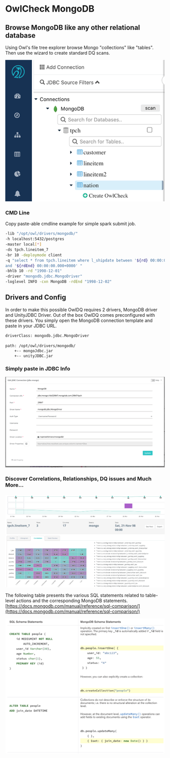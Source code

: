 # OwlCheck MongoDB

## Browse MongoDB like any other relational database

Using Owl's file tree explorer browse Mongo "collections" like "tables".  Then use the wizard to create standard DQ scans. 

![](../../.gitbook/assets/screen-shot-2020-08-01-at-10.11.41-am.png)

### CMD Line

Copy paste-able cmdline example for simple spark submit job.

```bash
-lib "/opt/owl/drivers/mongodb/" 
-h localhost:5432/postgres 
-master local[*] 
-ds tpch.lineitem_7 
-br 10 -deploymode client 
-q "select * from tpch.lineitem where l_shipdate between '${rd} 00:00:00.000+0000' 
and '${rdEnd} 00:00:00.000+0000' " 
-bhlb 10 -rd "1998-12-01" 
-driver "mongodb.jdbc.MongoDriver" 
-loglevel INFO -cxn MongoDB -rdEnd "1998-12-02"
```

## Drivers and Config

In order to make this possible OwlDQ requires 2 drivers, MongoDB driver and UnityJDBC Driver.  Out of the box OwlDQ comes preconfigured with these drivers.  You simply open the MongoDB connection template and paste in your JDBC URL.

```text
driverClass: mongodb.jdbc.MongoDriver

path: /opt/owl/drivers/mongodb/
    +-- mongoJdbc.jar
    +-- unityJDBC.jar
```

### Simply paste in JDBC Info

![](../../.gitbook/assets/screen-shot-2020-08-01-at-10.09.20-am.png)

### Discover Correlations, Relationships, DQ issues and Much More... 

![](../../.gitbook/assets/screen-shot-2020-08-01-at-10.10.45-am.png)

The following table presents the various SQL statements related to table-level actions and the corresponding MongoDB statements.[https://docs.mongodb.com/manual/reference/sql-comparison/](https://docs.mongodb.com/manual/reference/sql-comparison/)

![](../../.gitbook/assets/screen-shot-2020-08-02-at-2.17.34-pm.png)

